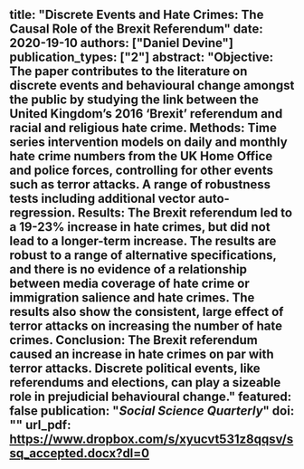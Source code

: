 title: "Discrete Events and Hate Crimes: The Causal Role of the Brexit Referendum"
date: 2020-19-10
authors: ["Daniel Devine"]
publication_types: ["2"]
abstract: "Objective: The paper contributes to the literature on discrete events and behavioural change amongst the public by studying the link between the United Kingdom’s 2016 ‘Brexit’ referendum and racial and religious hate crime. Methods: Time series intervention models on daily and monthly hate crime numbers from the UK Home Office and police forces, controlling for other events such as terror attacks. A range of robustness tests including additional vector auto-regression. Results: The Brexit referendum led to a 19-23% increase in hate crimes, but did not lead to a longer-term increase. The results are robust to a range of alternative specifications, and there is no evidence of a relationship between media coverage of hate crime or immigration salience and hate crimes. The results also show the consistent, large effect of terror attacks on increasing the number of hate crimes. Conclusion: The Brexit referendum caused an increase in hate crimes on par with terror attacks. Discrete political events, like referendums and elections, can play a sizeable role in prejudicial behavioural change."
featured: false
publication: "*Social Science Quarterly*"
doi: ""
url_pdf: https://www.dropbox.com/s/xyucvt531z8qqsv/ssq_accepted.docx?dl=0
---

